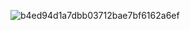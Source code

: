 ![b4ed94d1a7dbb03712bae7bf6162a6ef](https://github.com/user-attachments/assets/ea14857b-7b7f-420c-a1dc-06c02ad993dd)
